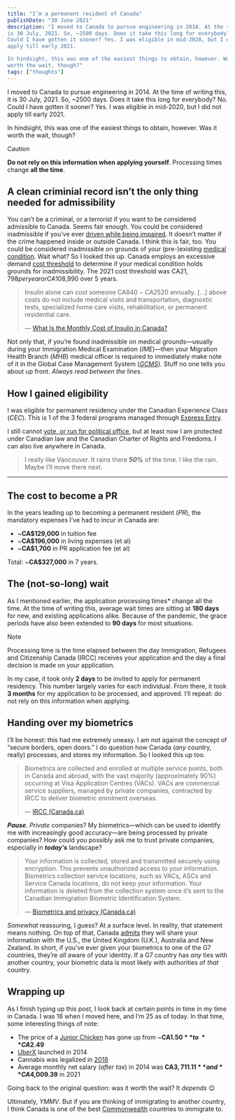 ```yaml
---
title: "I’m a permanent resident of Canada"
publishDate: "30 June 2021"
description: "I moved to Canada to pursue engineering in 2014. At the time of writing this, it
is 30 July, 2021. So, ~2500 days. Does it take this long for everybody? No.
Could I have gotten it sooner? Yes. I was eligible in mid-2020, but I did not
apply till early 2021.

In hindsight, this was one of the easiest things to obtain, however. Was it
worth the wait, though?"
tags: ["thoughts"]
---
```


I moved to Canada to pursue engineering in 2014. At the time of writing this, it
is 30 July, 2021. So, ~2500 days. Does it take this long for everybody? No.
Could I have gotten it sooner? Yes. I was eligible in mid-2020, but I did not
apply till early 2021.

In hindsight, this was one of the easiest things to obtain, however. Was it
worth the wait, though?

<!-- prettier-ignore -->
> [!CAUTION]
> **Do not rely on this information when applying yourself**. Processing times
  change **all the time**.

## A clean criminial record isn’t the only thing needed for admissibility

You can’t be a criminal, or a terrorist if you want to be considered admissible
to Canada. Seems fair enough. You could be considered inadmissible if you’ve
ever
[driven while being impaired](https://www.canada.ca/en/immigration-refugees-citizenship/news/notices/impaired-driving-cannabis-penalties-affect-immigration-status.html).
It doesn’t matter if the crime happened inside or outside Canada. I think this
is fair, too. You could be considered inadmissible on grounds of your
(pre-)existing
[medical condition](https://www.canada.ca/en/immigration-refugees-citizenship/services/immigrate-canada/inadmissibility/reasons/medical-inadmissibility.html).
Wait what? So I looked this up. Canada employs an excessive demand
[cost threshold](https://www.canada.ca/en/immigration-refugees-citizenship/corporate/publications-manuals/operational-bulletins-manuals/updates/2021-excessive-cost.html)
to determine if your medical condition holds grounds for inadmissibility. The
2021 cost threshold was CA$21,798 per year or CA$108,990 over 5 years.

> Insulin alone can cost someone CA$840-CA$2520 annually. [...] above costs do
> not include medical visits and transportation, diagnostic tests, specialized
> home care visits, rehabilitation, or permanent residential care.
>
> —
> [What Is the Monthly Cost of Insulin in Canada?](https://www.olympiabenefits.com/blog/what-is-the-monthly-cost-of-insulin-in-canada)

Not only that, if you’re found inadmissible on medical grounds—usually during
your Immigration Medical Examination (_IME_)—then your Migration Health Branch
(_MHB_) medical officer is required to immediately make note of it in the Global
Case Management System
([_GCMS_](https://www.canada.ca/en/immigration-refugees-citizenship/corporate/transparency/access-information-privacy/privacy-impact-assessment/global-case-management-system.html)).
Stuff no one tells you about up front. _Always read between the lines_.

## How I gained eligibility

I was eligible for permanent residency under the Canadian Experience Class
(_CEC_). This is 1 of the 3 federal programs managed through
[Express Entry](https://www.canada.ca/en/immigration-refugees-citizenship/services/immigrate-canada/express-entry/eligibility.html).

I still cannot
[vote, or run for political office](https://www.canada.ca/en/immigration-refugees-citizenship/services/new-immigrants/pr-card/understand-pr-status.html),
but at least now I am protected under Canadian law and the Canadian Charter of
Rights and Freedoms. I can also live anywhere in Canada.

> I really like Vancouver. It rains there **_50%_** of the time. I like the
> rain. Maybe I’ll move there next.

---

## The cost to become a PR

In the years leading up to becoming a permanent resident (_PR_), the mandatory
expenses I’ve had to incur in Canada are:

- ~**CA$129,000** in tuition fee
- ~**CA$196,000** in living expenses (et al)
- ~**CA$1,700** in PR application fee (et al)

Total: ~**CA$327,000** in 7 years.

## The (not-so-long) wait

As I mentioned earlier, the application processing times\* change all the time.
At the time of writing this, average wait times are sitting at **180 days** for
new, and existing applications alike. Because of the pandemic, the grace periods
have also been extended to **90 days** for most situations.

<!-- prettier-ignore -->
> [!NOTE]
> Processing time is the time elapsed between the day Immigration,
> Refugees and Citizenship Canada (IRCC) receives your application and the day a
> final decision is made on your application.

In my case, it took only **2 days** to be invited to apply for permanent
residency. This number largely varies for each individual. From there, it took
**3 months** for my application to be processed, and approved. I’ll repeat: do
not rely on this information when applying.

## Handing over my biometrics

I’ll be honest: this had me extremely uneasy. I am not against the concept of
“secure borders, open doors.” I do question how Canada (_any_ country, really)
processes, and stores my information. So I looked this up too.

> Biometrics are collected and enrolled at multiple service points, both in
> Canada and abroad, with the vast majority (approximately 90%) occurring at
> Visa Application Centres (VACs). VACs are commercial service suppliers,
> managed by private companies, contracted by IRCC to deliver biometric
> enrolment overseas.
>
> —
> [IRCC (Canada.ca)](https://www.canada.ca/en/immigration-refugees-citizenship/corporate/contact-ircc/offices/find-visa-application-centre.html)

**_Pause_**. _Private_ companies? My biometrics—which can be used to identify me
with increasingly good accuracy—are being processed by private companies? How
could you possibly ask me to trust private companies, especially in
**_today’s_** landscape?

> Your information is collected, stored and transmitted securely using
> encryption. This prevents unauthorized access to your information. Biometrics
> collection service locations, such as VACs, ASCs and Service Canada locations,
> do not keep your information. Your information is deleted from the collection
> system once it’s sent to the Canadian Immigration Biometric Identification
> System.
>
> —
> [Biometrics and privacy (Canada.ca)](https://www.canada.ca/en/immigration-refugees-citizenship/campaigns/biometrics/protecting-appplicants-privacy.html)

_Somewhat_ reassuring, I guess? At a surface level. In reality, that statement
means nothing. On top of that, Canada
[admits](https://www.canada.ca/en/immigration-refugees-citizenship/campaigns/biometrics/protecting-appplicants-privacy.html)
they will share your information with the U.S., the United Kingdom (U.K.),
Australia and New Zealand. In short, if you’ve ever given your biometrics to one
of the G7 countries, they’re _all_ aware of your identity. If a G7 country has
_any_ ties with another country, your biometric data is most likely with
authorities of _that_ country.

## Wrapping up

As I finish typing up this post, I look back at certain points in time in my
time in Canada. I was 18 when I moved here, and I’m 25 as of today. In that
time, some interesting things of note:

- The price of a
  [Junior Chicken](https://www.mcdonalds.com/ca/en-ca/product/junior-chicken.html)
  has gone up from ~**CA$1.50** to ~**CA$2.49**
- [UberX](https://financialpost.com/entrepreneur/fp-startups/uber-technologies-inc-toronto-launch)
  launched in 2014
- Cannabis was legalized in
  [2018](https://laws-lois.justice.gc.ca/eng/acts/C-24.5/)
- Average monthly net salary (_after tax_) in 2014 was **CA$3,711.11** and
  **CA$4,009.39** in 2021

Going back to the original question: was it worth the wait? It _depends_ 😉

Ultimately, _YMMV_. But if you are thinking of immigrating to another country, I
think Canada is one of the best
[Commonwealth](https://thecommonwealth.org/about-us) countries to immigrate to.
